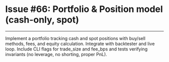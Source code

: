 # Issue #66: Portfolio & Position model (cash-only, spot)

---

Implement a portfolio tracking cash and spot positions with buy/sell methods, fees, and equity calculation. Integrate with backtester and live loop. Include CLI flags for trade_size and fee_bps and tests verifying invariants (no leverage, no shorting, proper PnL).
